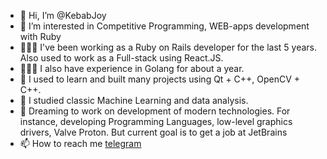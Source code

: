 - 👋 Hi, I’m @KebabJoy
- 👀 I’m interested in Competitive Programming, WEB-apps development with Ruby
- 👨🏻‍💻 I've been working as a Ruby on Rails developer for the last 5 years. Also used to work as a Full-stack using React.JS.
- 👨🏻‍💻 I also have experience in Golang for about a year.
- 🌱 I used to learn and built many projects using Qt + C++, OpenCV + C++.
- 🌱 I studied classic Machine Learning and data analysis.
- 💞️ Dreaming to work on development of modern technologies. For instance, developing Programming Languages, low-level graphics drivers, Valve Proton. But current goal is to get a job at JetBrains
- 📫 How to reach me [telegram](https://t.me/kebabjoy)

<!---
KebabJoy/KebabJoy is a ✨ special ✨ repository because its `README.md` (this file) appears on your GitHub profile.
You can click the Preview link to take a look at your changes.
--->

